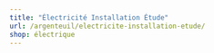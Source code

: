 ```yaml
---
title: "Électricité Installation Étude"
url: /argenteuil/electricite-installation-etude/
shop: électrique
---
```

